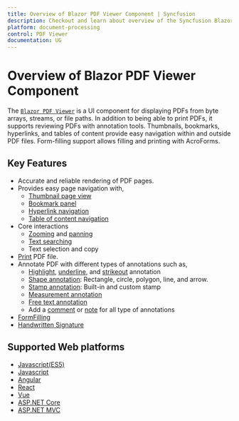```yaml
---
title: Overview of Blazor PDF Viewer Component | Syncfusion
description: Checkout and learn about overview of the Syncfusion Blazor PDF Viewer component and much more details.
platform: document-processing
control: PDF Viewer
documentation: UG
---
```


# Overview of Blazor PDF Viewer Component

The [`Blazor PDF Viewer`](https://www.syncfusion.com/blazor-components/blazor-pdf-viewer) is a UI component for displaying PDFs from byte arrays, streams, or file paths. In addition to being able to print PDFs, it supports reviewing PDFs with annotation tools. Thumbnails, bookmarks, hyperlinks, and tables of content provide easy navigation within and outside PDF files. Form-filling support allows filling and printing with AcroForms.

## Key Features 

* Accurate and reliable rendering of PDF pages.
* Provides easy page navigation with,
    * [Thumbnail page view](https://help.syncfusion.com/document-processing/pdf/pdf-viewer2/blazor/navigation#page-thumbnail-navigation)
    * [Bookmark panel](https://help.syncfusion.com/document-processing/pdf/pdf-viewer2/blazor/navigation#bookmark-navigation)
    * [Hyperlink navigation](https://help.syncfusion.com/document-processing/pdf/pdf-viewer2/blazor/navigation#hyperlink-navigation)
    * [Table of content navigation](https://help.syncfusion.com/document-processing/pdf/pdf-viewer2/blazor/navigation#table-of-content-navigation)
* Core interactions
    * [Zooming](https://help.syncfusion.com/document-processing/pdf/pdf-viewer2/blazor/magnification) and [panning](https://help.syncfusion.com/document-processing/pdf/pdf-viewer2/blazor/interaction#panning-mode)
    * [Text searching](https://help.syncfusion.com/document-processing/pdf/pdf-viewer2/blazor/text-search)
    * Text selection and copy
* [Print](https://help.syncfusion.com/document-processing/pdf/pdf-viewer2/blazor/print) PDF file.
* Annotate PDF with different types of annotations such as,
    * [Highlight](https://help.syncfusion.com/document-processing/pdf/pdf-viewer2/blazor/annotation/text-markup-annotation#highlight-a-text), [underline](https://help.syncfusion.com/document-processing/pdf/pdf-viewer2/blazor/annotation/text-markup-annotation#underline-a-text), and [strikeout](https://help.syncfusion.com/document-processing/pdf/pdf-viewer2/blazor/annotation/text-markup-annotation#strikethrough-a-text) annotation
    * [Shape annotation](https://help.syncfusion.com/document-processing/pdf/pdf-viewer2/blazor/annotation/shape-annotation): Rectangle, circle, polygon, line, and arrow.
    * [Stamp annotation](https://help.syncfusion.com/document-processing/pdf/pdf-viewer2/blazor/annotation/stamp-annotation): Built-in and custom stamp
    * [Measurement annotation](https://help.syncfusion.com/document-processing/pdf/pdf-viewer2/blazor/annotation/measurement-annotation)
    * [Free text annotation](https://help.syncfusion.com/document-processing/pdf/pdf-viewer2/blazor/annotation/free-text-annotation)
    * Add a [comment](https://help.syncfusion.com/document-processing/pdf/pdf-viewer2/blazor/annotation/comments) or [note](https://help.syncfusion.com/document-processing/pdf/pdf-viewer2/blazor/annotation/sticky-notes-annotation) for all type of annotations
* [FormFilling](https://help.syncfusion.com/document-processing/pdf/pdf-viewer2/blazor/form-filling)
* [Handwritten Signature](https://help.syncfusion.com/document-processing/pdf/pdf-viewer2/blazor/hand-written-signature)

## Supported Web platforms

* [Javascript(ES5)](https://ej2.syncfusion.com/javascript/documentation/pdfviewer/getting-started)
* [Javascript](https://ej2.syncfusion.com/documentation/pdfviewer/getting-started)
* [Angular](https://ej2.syncfusion.com/angular/documentation/pdfviewer/getting-started)
* [React](https://ej2.syncfusion.com/react/documentation/pdfviewer/getting-started)
* [Vue](https://ej2.syncfusion.com/vue/documentation/pdfviewer/getting-started)
* [ASP.NET Core](https://ej2.syncfusion.com/aspnetcore/documentation/pdfviewer/getting-started)
* [ASP.NET MVC](https://ej2.syncfusion.com/aspnetmvc/documentation/pdfviewer/getting-started)